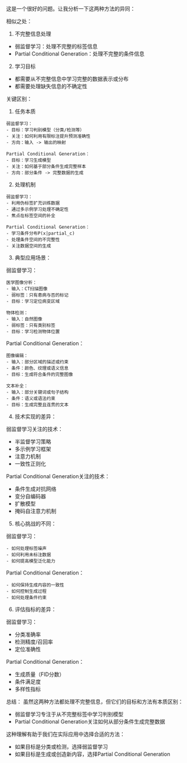 这是一个很好的问题。让我分析一下这两种方法的异同：

相似之处：

1. 不完整信息处理
- 弱监督学习：处理不完整的标签信息
- Partial Conditional Generation：处理不完整的条件信息

2. 学习目标
- 都需要从不完整信息中学习完整的数据表示或分布
- 都需要处理缺失信息的不确定性

关键区别：

1. 任务本质
```
弱监督学习：
- 目标：学习判别模型（分类/检测等）
- 关注：如何利用有限标注提升预测准确性
- 方向：输入 -> 输出的映射

Partial Conditional Generation：
- 目标：学习生成模型
- 关注：如何基于部分条件生成完整样本
- 方向：部分条件 -> 完整数据的生成
```

2. 处理机制
```
弱监督学习：
- 利用伪标签扩充训练数据
- 通过多示例学习处理不确定性
- 焦点在标签空间的补全

Partial Conditional Generation：
- 学习条件分布P(x|partial_c)
- 处理条件空间的不完整性
- 关注数据空间的生成
```

3. 典型应用场景：

弱监督学习：
```
医学图像分析：
- 输入：CT扫描图像
- 弱标签：只有患病与否的标记
- 目标：学习定位病变区域

物体检测：
- 输入：自然图像
- 弱标签：只有类别标签
- 目标：学习检测物体位置
```

Partial Conditional Generation：
```
图像编辑：
- 输入：部分区域的描述或约束
- 条件：颜色、纹理或语义信息
- 目标：生成符合条件的完整图像

文本补全：
- 输入：部分关键词或句子结构
- 条件：语义或语法约束
- 目标：生成完整且连贯的文本
```

4. 技术实现的差异：

弱监督学习关注的技术：
- 半监督学习策略
- 多示例学习框架
- 注意力机制
- 一致性正则化

Partial Conditional Generation关注的技术：
- 条件生成对抗网络
- 变分自编码器
- 扩散模型
- 掩码自注意力机制

5. 核心挑战的不同：

弱监督学习：
```
- 如何处理标签噪声
- 如何利用未标注数据
- 如何提高模型泛化能力
```

Partial Conditional Generation：
```
- 如何保持生成内容的一致性
- 如何控制生成过程
- 如何处理条件约束
```

6. 评估指标的差异：

弱监督学习：
- 分类准确率
- 检测精度/召回率
- 定位准确性

Partial Conditional Generation：
- 生成质量（FID分数）
- 条件满足度
- 多样性指标

总结：
虽然这两种方法都处理不完整信息，但它们的目标和方法有本质区别：
- 弱监督学习专注于从不完整标签中学习判别模型
- Partial Conditional Generation关注如何从部分条件生成完整数据

这种理解有助于我们在实际应用中选择合适的方法：
- 如果目标是分类或检测，选择弱监督学习
- 如果目标是生成或创造新内容，选择Partial Conditional Generation

